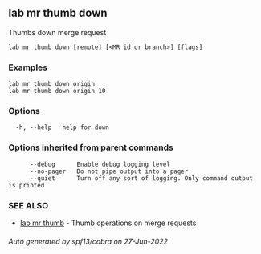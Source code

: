 ## lab mr thumb down

Thumbs down merge request

```
lab mr thumb down [remote] [<MR id or branch>] [flags]
```

### Examples

```
lab mr thumb down origin
lab mr thumb down origin 10
```

### Options

```
  -h, --help   help for down
```

### Options inherited from parent commands

```
      --debug      Enable debug logging level
      --no-pager   Do not pipe output into a pager
      --quiet      Turn off any sort of logging. Only command output is printed
```

### SEE ALSO

* [lab mr thumb](lab_mr_thumb.md)	 - Thumb operations on merge requests

###### Auto generated by spf13/cobra on 27-Jun-2022
